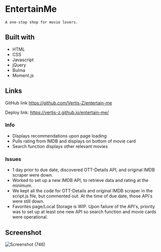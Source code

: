 # EntertainMe

    A one-stop shop for movie lovers. 

## Built with
* HTML
* CSS
* Javascript
* jQuery
* Bulma
* Moment.js

## Links
GitHub link https://github.com/Vertis-Z/entertain-me

Deploy link: https://vertis-z.github.io/entertain-me/

### Info
* Displays recommendations upon page loading
* Pulls rating from IMDB and displays on bottom of movie card
* Search function displays other relevant movies

### Issues
* 1 day prior to due date, discovered OTT-Details API, and original IMDB scraper were down. 
* Worked to set up a new IMDB API, to retrieve data and rating at the minimum. 
* We kept all the code for OTT-Details and original IMDB scraper in the script.js file, but commented out. At the time of due date, those API's were still down. 
* Favorites page/Local Storage is WIP. Upon failure of the API's, priority was to set up at least one new API so search function and movie cards were operational. 

## Screenshot

![Screenshot (746)](https://user-images.githubusercontent.com/101135574/168494954-81aa5e4f-80dc-4601-9da1-18a86055ada5.png)

